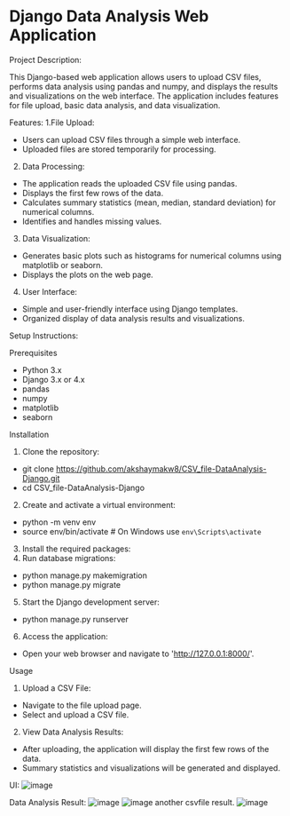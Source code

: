 # Django Data Analysis Web Application

Project Description:

This Django-based web application allows users to upload CSV files, performs data analysis using pandas and numpy, and displays the results and visualizations on the web interface. The application includes features for file upload, basic data analysis, and data visualization.

Features:
1.File Upload:
- Users can upload CSV files through a simple web interface.
- Uploaded files are stored temporarily for processing.
  
2. Data Processing:

- The application reads the uploaded CSV file using pandas.
- Displays the first few rows of the data.
- Calculates summary statistics (mean, median, standard deviation) for numerical columns.
- Identifies and handles missing values.

3. Data Visualization:

- Generates basic plots such as histograms for numerical columns using matplotlib or seaborn.
- Displays the plots on the web page.

4. User Interface:

- Simple and user-friendly interface using Django templates.
- Organized display of data analysis results and visualizations.

Setup Instructions:

Prerequisites
- Python 3.x
- Django 3.x or 4.x
- pandas
- numpy
- matplotlib
- seaborn

Installation
1. Clone the repository:
  -  git clone https://github.com/akshaymakw8/CSV_file-DataAnalysis-Django.git
  -  cd CSV_file-DataAnalysis-Django
2. Create and activate a virtual environment:
  - python -m venv env
  - source env/bin/activate  # On Windows use `env\Scripts\activate`
3. Install the required packages:
4. Run database migrations:
  - python manage.py makemigration
  - python manage.py migrate
5. Start the Django development server:
  - python manage.py runserver
6. Access the application:
  - Open your web browser and navigate to 'http://127.0.0.1:8000/'.

Usage
1. Upload a CSV File:

  - Navigate to the file upload page.
  - Select and upload a CSV file.
2. View Data Analysis Results:

  - After uploading, the application will display the first few rows of the data.
  - Summary statistics and visualizations will be generated and displayed.

 UI:
 ![image](https://github.com/akshaymakw8/CSV_file-DataAnalysis-Django/assets/126386461/ea5915d1-6904-4e94-9239-06ade2d60565)

 Data Analysis Result:
 ![image](https://github.com/akshaymakw8/CSV_file-DataAnalysis-Django/assets/126386461/587caf7d-b6b6-4eab-84b3-fdf8877a31a7)
 ![image](https://github.com/akshaymakw8/CSV_file-DataAnalysis-Django/assets/126386461/d5e26bf7-f382-478c-9a22-7cb995ed9aa5)
 another csvfile result.
 ![image](https://github.com/akshaymakw8/CSV_file-DataAnalysis-Django/assets/126386461/87c98590-2289-4a47-b054-b13d4ffcabe8)



